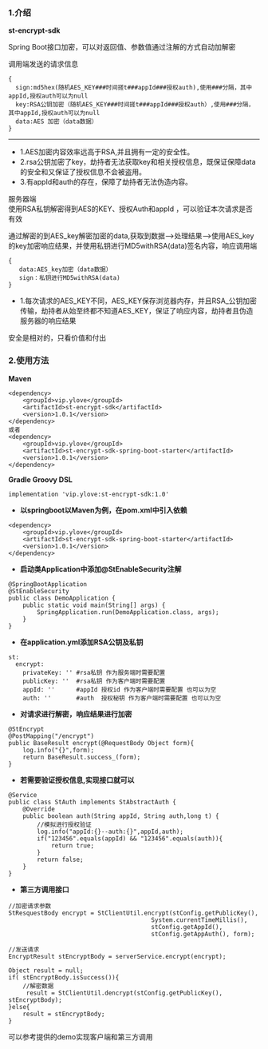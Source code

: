 ### 1.介绍
**st-encrypt-sdk** 

Spring Boot接口加密，可以对返回值、参数值通过注解的方式自动加解密


调用端发送的请求信息
```
{
  sign:md5hex(随机AES_KEY###时间搓t###appId###授权auth),使用###分隔，其中appId,授权auth可以为null
  key:RSA公钥加密（随机AES_KEY###时间搓t###appId###授权auth）,使用###分隔，其中appId,授权auth可以为null
  data:AES 加密（data数据）
}
```

----
- 1.AES加密内容效率远高于RSA,并且拥有一定的安全性。
- 2.rsa公钥加密了key，劫持者无法获取key和相关授权信息，既保证保障data的安全和又保证了授权信息不会被盗用。
- 3.有appId和auth的存在，保障了劫持者无法伪造内容。

服务器端  
使用RSA私钥解密得到AES的KEY、授权Auth和appId ，可以验证本次请求是否有效

通过解密的到AES_key解密加密的data,获取到数据-->处理结果-->使用AES_key的key加密响应结果，并使用私钥进行MD5withRSA(data)签名内容，响应调用端
```
{
   data:AES_key加密（data数据）
   sign：私钥进行MD5withRSA(data)
}

```

- 1.每次请求的AES_KEY不同，AES_KEY保存浏览器内存，并且RSA_公钥加密传输，劫持者从始至终都不知道AES_KEY，保证了响应内容，劫持者且伪造服务器的响应结果


安全是相对的，只看价值和付出

### 2.使用方法
**Maven**
```
<dependency>
    <groupId>vip.ylove</groupId>
    <artifactId>st-encrypt-sdk</artifactId>
    <version>1.0.1</version>
</dependency>
或者
<dependency>
    <groupId>vip.ylove</groupId>
    <artifactId>st-encrypt-sdk-spring-boot-starter</artifactId>
    <version>1.0.1</version>
</dependency>
```

**Gradle Groovy DSL**
```
implementation 'vip.ylove:st-encrypt-sdk:1.0'
```
- **以springboot以Maven为例，在pom.xml中引入依赖**  
```
<dependency>
    <groupId>vip.ylove</groupId>
    <artifactId>st-encrypt-sdk-spring-boot-starter</artifactId>
    <version>1.0.1</version>
</dependency>
```
- **启动类Application中添加@StEnableSecurity注解**

```
@SpringBootApplication
@StEnableSecurity
public class DemoApplication {
    public static void main(String[] args) {
        SpringApplication.run(DemoApplication.class, args);
    }
}
```
- **在application.yml添加RSA公钥及私钥**

```
st:
  encrypt:
    privateKey: '' #rsa私钥 作为服务端时需要配置
    publicKey: ''  #rsa私钥 作为客户端时需要配置 
    appId: ''      #appId 授权id 作为客户端时需要配置 也可以为空
    auth: ''       #auth  授权秘钥 作为客户端时需要配置 也可以为空
```

- **对请求进行解密，响应结果进行加密**

```
@StEncrypt
@PostMapping("/encrypt")
public BaseResult encrypt(@RequestBody Object form){
    log.info("{}",form);
    return BaseResult.success_(form);
}
```
- **若需要验证授权信息,实现接口就可以**
```
@Service
public class StAuth implements StAbstractAuth {
    @Override
    public boolean auth(String appId, String auth,long t) {
        //模拟进行授权验证
        log.info("appId:{}--auth:{}",appId,auth);
        if("123456".equals(appId) && "123456".equals(auth)){
            return true;
        }
        return false;
    }
}
```

- **第三方调用接口**
```
//加密请求参数
StResquestBody encrypt = StClientUtil.encrypt(stConfig.getPublicKey(),
                                        System.currentTimeMillis(),
                                        stConfig.getAppId(),
                                        stConfig.getAppAuth(), form);

//发送请求
EncryptResult stEncryptBody = serverService.encrypt(encrypt);

Object result = null;
if( stEncryptBody.isSuccess()){
    //解密数据
     result = StClientUtil.dencrypt(stConfig.getPublicKey(), stEncryptBody);
}else{
    result = stEncryptBody;
}

```
可以参考提供的demo实现客户端和第三方调用








